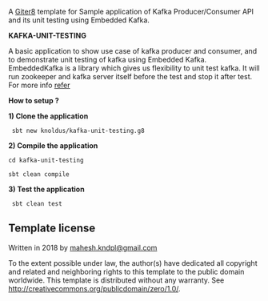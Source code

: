 A [Giter8][g8] template for Sample application of Kafka Producer/Consumer API and its unit testing using Embedded Kafka.

**KAFKA-UNIT-TESTING**

A basic application to show use case of kafka producer and consumer, and to demonstrate unit testing of kafka using Embedded Kafka.
EmbeddedKafka is a library which gives us flexibility to unit test kafka. It will run zookeeper and kafka server itself before the test and stop it after test. For more info [refer](https://blog.knoldus.com/2017/07/09/unit-testing-of-kafka/)


**How to setup ?**

**1) Clone the application**

` sbt new knoldus/kafka-unit-testing.g8`

**2) Compile the application**

`cd kafka-unit-testing`

 `sbt clean compile `
 
 **3) Test the application**
 
 ` sbt clean test`


Template license
----------------
Written in 2018 by <Mahesh Chand> <mahesh.kndpl@gmail.com>

To the extent possible under law, the author(s) have dedicated all copyright and related
and neighboring rights to this template to the public domain worldwide.
This template is distributed without any warranty. See <http://creativecommons.org/publicdomain/zero/1.0/>.

[g8]: http://www.foundweekends.org/giter8/
